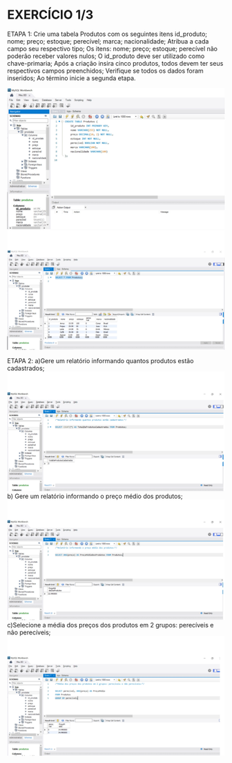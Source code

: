 # EXERCÍCIO 1/3
ETAPA 1:
Crie uma tabela Produtos com os seguintes itens id_produto; nome; preço; estoque; perecível; marca; nacionalidade;
Atribua a cada campo seu respectivo tipo;
Os itens: nome; preço; estoque; perecível não poderão receber valores nulos;
O id_produto deve ser utilizado como chave-primaria;
Após a criação insira cinco produtos, todos devem ter seus respectivos campos preenchidos;
Verifique se todos os dados foram inseridos;
Ao término inicie a segunda etapa.

![imagem 1](imagem1.jpg)
![imagem 2](imagem2.jpg)

ETAPA 2:
a)Gere um relatório informando quantos produtos estão cadastrados;
![imagem 3](imagem3.jpg)
b) Gere um relatório informando o preço médio dos produtos;
![imagem 4](imagem4.jpg)
c)Selecione a média dos preços dos produtos em 2 grupos: perecíveis e não perecíveis;
![imagem 5](imagem5.jpg)



